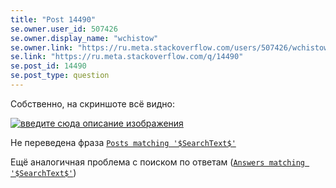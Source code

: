 ```yaml
---
title: "Post 14490"
se.owner.user_id: 507426
se.owner.display_name: "wchistow"
se.owner.link: "https://ru.meta.stackoverflow.com/users/507426/wchistow"
se.link: "https://ru.meta.stackoverflow.com/q/14490"
se.post_id: 14490
se.post_type: question
---
```

<p>Собственно, на скриншоте всё видно:</p>
<p><a href="https://i.sstatic.net/4a3IAxgL.png" rel="nofollow noreferrer"><img src="https://i.sstatic.net/4a3IAxgL.png" alt="введите сюда описание изображения" /></a></p>
<p>Не переведена фраза <a href="https://ru.traducir.win/strings/21022" rel="nofollow noreferrer"><code>Posts matching '$SearchText$'</code></a></p>
<p>Ещё аналогичная проблема с поиском по ответам (<a href="https://ru.traducir.win/strings/21011" rel="nofollow noreferrer"><code>Answers matching '$SearchText$'</code></a>)</p>
